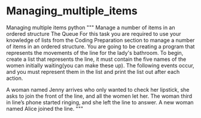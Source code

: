# Managing_multiple_items
Managing multiple items python
""" Manage a number of items in an ordered structure
The Queue
For this task you are required to use your knowledge of lists from the Coding Preparation section to manage a number of items in an ordered structure.
You are going to be creating a program that represents the movements of the line for the lady's bathroom.
To begin, create a list that represents the line, it must contain the five names of the women initially waiting(you can make these up).
The following events occur, and you must represent them in the list and print the list out after each action.

A woman named Jenny arrives who only wanted to check her lipstick, she asks to join the front of the line, and all the women let her.
The woman third in line’s phone started ringing, and she left the line to answer.
A new woman named Alice joined the line. """
